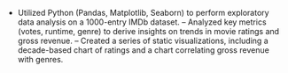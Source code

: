 - Utilized Python (Pandas, Matplotlib, Seaborn) to perform exploratory data analysis on a 1000-entry IMDb dataset.
– Analyzed key metrics (votes, runtime, genre) to derive insights on trends in movie ratings and gross revenue.
– Created a series of static visualizations, including a decade-based chart of ratings and a chart correlating gross
revenue with genres.
